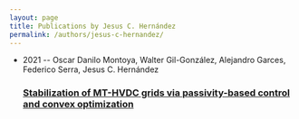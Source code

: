 ```yaml
---
layout: page
title: Publications by Jesus C. Hernández
permalink: /authors/jesus-c-hernandez/
---
```


<ul class="post-list">
<li><span class='post-meta'>2021 -- Oscar Danilo Montoya, Walter Gil-González, Alejandro Garces, Federico Serra, Jesus C. Hernández</span><h3><a class='post-link' href='../../stabilization-of-mt-hvdc-grids-via-passivity-based-control-and-convex-optimization'>Stabilization of MT-HVDC grids via passivity-based control and convex optimization</a></h3></li>

</ul>
